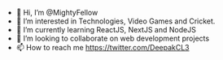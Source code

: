 - 👋 Hi, I’m @MightyFellow
- 👀 I’m interested in Technologies, Video Games and Cricket. 
- 🌱 I’m currently learning ReactJS, NextJS and NodeJS
- 💞️ I’m looking to collaborate on web development projects
- 📫 How to reach me https://twitter.com/DeepakCL3 

<!---
MightyFellow/MightyFellow is a ✨ special ✨ repository because its `README.md` (this file) appears on your GitHub profile.
You can click the Preview link to take a look at your changes.
--->
